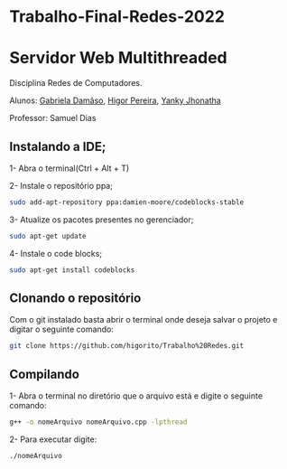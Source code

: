 # Trabalho-Final-Redes-2022
# Servidor Web Multithreaded
Disciplina Redes de Computadores.

Alunos: [Gabriela Damâso](https://github.com/GabrielaDamaso), [Higor Pereira](https://github.com/higorito), [Yanky Jhonatha](https://github.com/Jhonatha1)

Professor: Samuel Dias

## Instalando a IDE;
1- Abra o terminal(Ctrl + Alt + T)

2- Instale o repositório ppa;
```bash
sudo add-apt-repository ppa:damien-moore/codeblocks-stable
```

3- Atualize os pacotes presentes no gerenciador;
```bash
sudo apt-get update
```

4- Instale o code blocks;
```bash
sudo apt-get install codeblocks
```

## Clonando o repositório
Com o git instalado basta abrir o terminal onde deseja salvar o projeto e digitar o seguinte comando:
```bash
git clone https://github.com/higorito/Trabalho%20Redes.git
```
## Compilando
1- Abra o terminal no diretório que o arquivo está e digite o seguinte comando:
```bash
g++ -o nomeArquivo nomeArquivo.cpp -lpthread
```
2- Para executar digite:
```bash
./nomeArquivo
```
